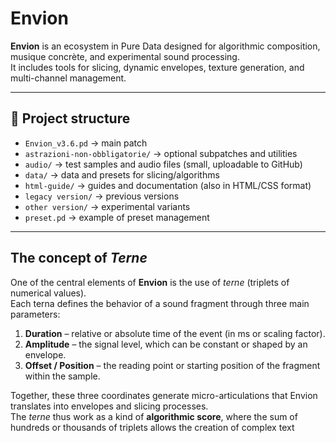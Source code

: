 # Envion

**Envion** is an ecosystem in Pure Data designed for algorithmic composition, musique concrète, and experimental sound processing.  
It includes tools for slicing, dynamic envelopes, texture generation, and multi-channel management.

---

## 📂 Project structure

- `Envion_v3.6.pd` → main patch  
- `astrazioni-non-obbligatorie/` → optional subpatches and utilities  
- `audio/` → test samples and audio files (small, uploadable to GitHub)  
- `data/` → data and presets for slicing/algorithms  
- `html-guide/` → guides and documentation (also in HTML/CSS format)  
- `legacy version/` → previous versions  
- `other version/` → experimental variants  
- `preset.pd` → example of preset management

---

## The concept of *Terne*

One of the central elements of **Envion** is the use of *terne* (triplets of numerical values).  
Each terna defines the behavior of a sound fragment through three main parameters:

1. **Duration** – relative or absolute time of the event (in ms or scaling factor).  
2. **Amplitude** – the signal level, which can be constant or shaped by an envelope.  
3. **Offset / Position** – the reading point or starting position of the fragment within the sample.

Together, these three coordinates generate micro-articulations that Envion translates into envelopes and slicing processes.  
The *terne* thus work as a kind of **algorithmic score**, where the sum of hundreds or thousands of triplets allows the creation of complex text
